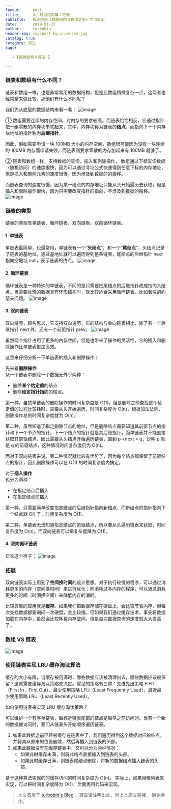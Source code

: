 ```yaml
---
layout:     post
title:      4. 数据结构篇：链表
subtitle:   极客时间《数据结构与算法之美》学习笔记
date:       2019-01-27
author:     turbobin
header-img: img/post-bg-universe.jpg
catalog: true
category: 算法
tags:

   - [数据结构与算法 ]

---
```


### 链表和数组有什么不同？
链表和数组一样，也是非常常用的数据结构，但是比数组稍微复杂一点，这两者也经常拿来做比较，那他们有什么不同呢？

我们先从底层的数据结构来看一看：
![image](https://static001.geekbang.org/resource/image/d5/cd/d5d5bee4be28326ba3c28373808a62cd.jpg)

① 数组需要连续的内存空间，对内存的要求较高。而链表恰恰相反，它通过指针把一组零散的内存块串联起来，其中，内存块称为链表的**结点**，而指向下一个内存块地址的指针称为**后继指针**。

因此，假如需要申请一块 100MB 大小的内存空间，数组很可能因为没有一块连续的 100MB 内存而申请失败，而链表则要求零散的内存加起来有 100MB 就够了。

② 链表和数组一样，支持数据的查询、插入和删除操作， 数组通过下标查询数据（随机访问）的速度很快，因为可以通过寻址公式快速得到任意下标的内存地址，但是插入和删除元素的速度很慢，因为涉及到数据的的搬移。

而链表查询的速度很慢，因为某一结点的内存地址只能从头开始遍历去获取，但是插入和删除操作很快，因为只需要改变指针的指向，不涉及到数据的搬移。
![image](https://static001.geekbang.org/resource/image/45/17/452e943788bdeea462d364389bd08a17.jpg)

### 链表的类型
链表的类型有单链表、循环链表、双向链表、双向循环链表。

#### 1. 单链表
单链表最简单，也最常用，单链表有一个“**头结点**”，和一个“**尾结点**”，头结点记录了链表的基地址，通过基地址就可以遍历得到整条链表，尾结点的后继指针 next 指向空地址 null，表示链表的终点。
![image](https://static001.geekbang.org/resource/image/b9/eb/b93e7ade9bb927baad1348d9a806ddeb.jpg)

#### 2. 循环链表
循环链表是一种特殊的单链表，不同的是只需要把尾结点的后继指针改成指向头结点。当需要处理的数据具有环形结构时，就比较适合采用循环链表。比如著名的约瑟夫问题。
![image](https://static001.geekbang.org/resource/image/86/55/86cb7dc331ea958b0a108b911f38d155.jpg)

#### 3. 双向链表
双向链表，顾名思义，它支持双向遍历。它的结构与单向链表相比，除了有一个后继指针 next 外，还有一个前驱指针 prev。
![image](https://static001.geekbang.org/resource/image/cb/0b/cbc8ab20276e2f9312030c313a9ef70b.jpg)

虽然两个指针占用了更多的内存空间，但是也带来了操作的灵活性。它的插入和删除操作比单链表更加高效。

这里来仔细分析一下单链表的插入和删除操作：  

先来看**删除操作**  
从一个链表中删除一个数据无外乎两种：
* 删除**某个给定值**的结点
* 删除**给定指针指向**的结点。

第一种，虽然单链表的删除操作的时间复杂度是 O(1)，但是删除之前查找这个给定值的过程比较耗时，需要从头开始遍历，时间复杂度为 O(n)，根据加法法则，删除操作总的时间复杂度就为 O(n)。

第二种，虽然知道了指定删除节点的地址，但是删除结点需要知道其前驱节点的指针和下一个节点的指针，下一个结点的指针就是其后继指针，而单链表并不能直接获取其前驱结点，因此需要从头结点开始遍历链表，直到 p->next = q，说明 p 就是 q 的前驱结点，这种情况时间复杂度仍为 O(n)。

而对于双向链表来说，第二种情况就比较有优势了，因为每个结点都保留了前驱结点的指针，因此删除操作可以在 O(1) 的时间复杂度内搞定。

对于**插入操作**  
也分为两种：
* 在指定结点后插入
* 在指定结点前插入

第一种，只需要简单改变指定结点的后继指针指向新结点，而新结点的指针指向下一个结点就 OK 了，时间复杂度为 O(1)。

第二种，单链表无法知道指定结点的前驱结点，所以要从头遍历链表来获取，时间复杂度为 O(n)。而双向链表可以把复杂度降为 O(1)。

#### 4. 双向循环链表
它长这个样子：
![image](https://static001.geekbang.org/resource/image/d1/91/d1665043b283ecdf79b157cfc9e5ed91.jpg)

### 拓展

双向链表实际上用到了**空间换时间**的设计思想。对于执行较慢的程序，可以通过消耗更多的内存（空间换时间）来进行优化；而消耗过多内存的程序，可以通过消耗更多的时间（时间换空间）来降低内存的消耗。

比较典型的应用就是**缓存**。如果我们把数据存储在硬盘上，会比较节省内存，但每次查找数据都要询问一次硬盘，会比较慢。但如果我们通过缓存技术，事先将数据加载在内存中，虽然会比较耗费内存空间，但是每次数据查询的速度就大大提高了。

### 数组 VS 链表
![image](https://static001.geekbang.org/resource/image/4f/68/4f63e92598ec2551069a0eef69db7168.jpg)


### 使用链表实现 LRU 缓存淘汰算法
缓存的大小有限，当缓存被用满时，哪些数据应该被清理出去，哪些数据应该被保留？这就需要缓存淘汰策略来决定。常见的策略有三种：先进先出策略 FIFO（First In，First Out）、最少使用策略 LFU（Least Frequently Used）、最近最少使用策略 LRU（Least Recently Used）。

如何使用链表来实现 LRU 缓存淘汰策略？

可以维护一个有序单链表，越靠近链表尾部的结点是越早之前访问的。当有一个新的数据被访问时，我们从链表头开始顺序遍历链表。

1. 如果此数据之前已经被缓存在链表中了，我们遍历得到这个数据对应的结点，并将其从原来的位置删除，然后再插入到链表的头部。
2. 如果此数据没有在缓存链表中，又可以分为两种情况：
    * 如果此时缓存未满，则将此结点直接插入到链表的头部。
    * 如果此时缓存已满，则链表尾结点删除，将新的数据结点插入链表的头部。

基于这种算法实现的的缓存访问的时间复杂度为 O(n)。
实际上，如果用散列表来实现，可以把时间复杂度降为 O(1)，后面再用代码来实现。



> 本文首发于 [turbobin's Blog](https://turbobin.github.io/) 。转载请注明出处，附上本原文链接， 谢谢合作。
